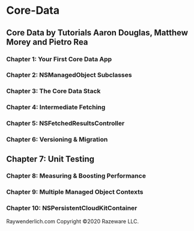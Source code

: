 # Core-Data
## Core Data by Tutorials Aaron Douglas, Matthew Morey and Pietro Rea 

### Chapter 1: Your First Core Data App
### Chapter 2: NSManagedObject Subclasses
### Chapter 3: The Core Data Stack
### Chapter 4: Intermediate Fetching
### Chapter 5: NSFetchedResultsController
### Chapter 6: Versioning & Migration 
## Chapter 7: Unit Testing
### Chapter 8: Measuring & Boosting Performance  
### Chapter 9: Multiple Managed Object Contexts
### Chapter 10: NSPersistentCloudKitContainer 

Raywenderlich.com
Copyright ©2020 Razeware LLC.

